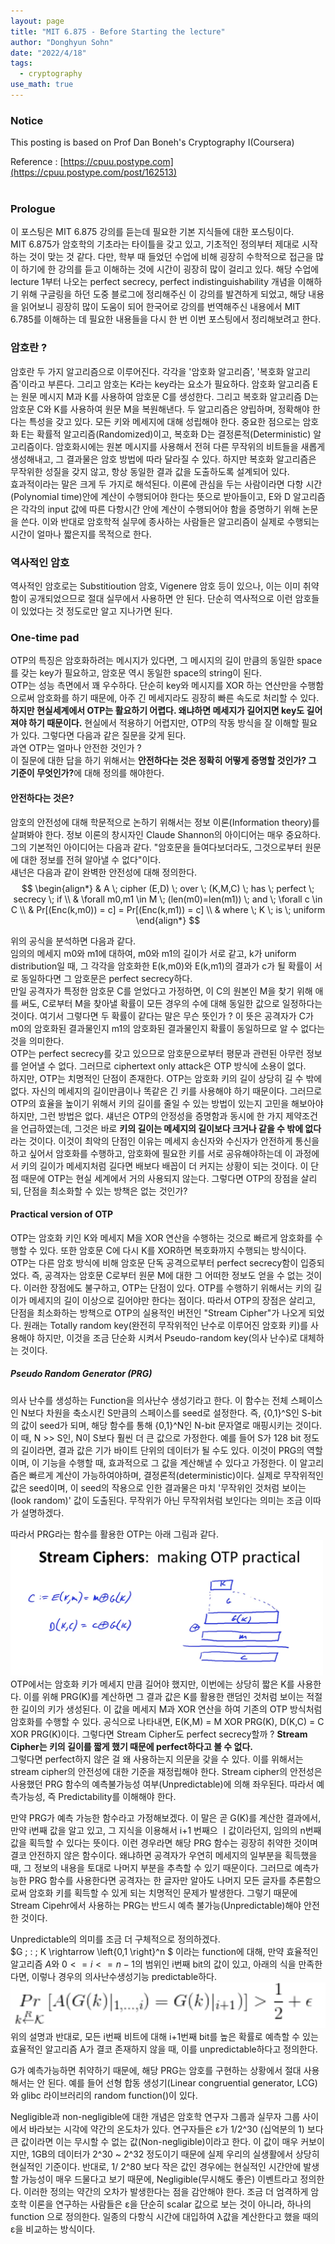 ```yaml
---
layout: page
title: "MIT 6.875 - Before Starting the lecture"
author: "Donghyun Sohn"
date: "2022/4/18"
tags:
  - cryptography
use_math: true
---
```


### Notice

This posting is based on Prof Dan Boneh's Cryptography I(Coursera) <br>

Reference : [https://cpuu.postype.com](https://cpuu.postype.com/post/162513) 
  <br><br>
  
### Prologue
이 포스팅은 MIT 6.875 강의를 듣는데 필요한 기본 지식들에 대한 포스팅이다. <br>
MIT 6.875가 암호학의 기초라는 타이틀을 갖고 있고, 기초적인 정의부터 제대로 시작하는 것이 맞는 것 같다. 다만, 학부 때 들었던 수업에 비해 굉장히 수학적으로 접근을 많이 하기에 한 강의를 듣고 이해하는 것에 시간이 굉장히 많이 걸리고 있다. 해당 수업에 lecture 1부터 나오는 perfect secrecy, perfect indistinguishability 개념을 이해하기 위해 구글링을 하던 도중 블로그에 정리해주신 이 강의를 발견하게 되었고, 해당 내용을 읽어보니 굉장히 많이 도움이 되어 한국어로 강의를 번역해주신 내용에서 MIT 6.785를 이해하는 데 필요한 내용들을 다시 한 번 이번 포스팅에서 정리해보려고 한다. <br> 

### 암호란 ? 
암호란 두 가지 알고리즘으로 이루어진다. 각각을 '암호화 알고리즘', '복호화 알고리즘'이라고 부른다. 그리고 암호는 K라는 key라는 요소가 필요하다. 암호화 알고리즘 E는 원문 메시지 M과 K를 사용하여 암호문 C를 생성한다. 그리고 복호화 알고리즘 D는 암호문 C와 K를 사용하여 원문 M을 복원해낸다. 두 알고리즘은 양립하며, 정확해야 한다는 특성을 갖고 있다. 모든 키와 메세지에 대해 성립해야 한다. 중요한 점으로는 암호화 E는 확률적 알고리즘(Randomized)이고, 복호화 D는 결정론적(Deterministic) 알고리즘이다. 암호화시에는 원본 메시지를 사용해서 전혀 다른 무작위의 비트들을 새롭게 생성해내고, 그 결과물은 암호 방법에 따라 달라질 수 있다. 하지만 복호화 알고리즘은 무작위한 성질을 갖지 않고, 항상 동일한 결과 값을 도출하도록 설계되어 있다. <br>
효과적이라는 말은 크게 두 가지로 해석된다. 이론에 관심을 두는 사람이라면 다항 시간(Polynomial time)안에 계산이 수행되어야 한다는 뜻으로 받아들이고, E와 D 알고리즘은 각각의 input 값에 따른 다항시간 안에 계산이 수행되어야 함을 증명하기 위해 논문을 쓴다. 이와 반대로 암호학적 실무에 종사하는 사람들은 알고리즘이 실제로 수행되는 시간이 얼마나 짧은지를 목적으로 한다. <br>

### 역사적인 암호
역사적인 암호로는 Substitioution 암호, Vigenere 암호 등이 있으나, 이는 이미 취약함이 공개되었으므로 절대 실무에서 사용하면 안 된다. 단순히 역사적으로 이런 암호들이 있었다는 것 정도로만 알고 지나가면 된다. 

### One-time pad
OTP의 특징은 암호화하려는 메시지가 있다면, 그 메시지의 길이 만큼의 동일한 space를 갖는 key가 필요하고, 암호문 역시 동일한 space의 string이 된다. <br>
OTP는 성능 측면에서 꽤 우수하다. 단순히 key와 메시지를 XOR 하는 연산만을 수행함으로써 암호화를 하기 때문에, 아주 긴 메세지라도 굉장히 빠른 속도로 처리할 수 있다. <br>
<b>하지만 현실세계에서 OTP는 활요하기 어렵다. 왜냐하면 메세지가 길어지면 key도 길어져야 하기 때문이다.</b>
현실에서 적용하기 어렵지만, OTP의 작동 방식을 잘 이해할 필요가 있다. 그렇다면 다음과 같은 질문을 갖게 된다. <br>
과연 OTP는 얼마나 안전한 것인가 ? <br>
이 질문에 대한 답을 하기 위해서는 <b>안전하다는 것은 정확히 어떻게 증명할 것인가? 그 기준이 무엇인가?</b>에 대해 정의를 해야한다.<br>

#### 안전하다는 것은?
암호의 안전성에 대해 학문적으로 논하기 위해서는 정보 이론(Information theory)를 살펴봐야 한다. 정보 이론의 창시자인 Claude Shannon의 아이디어는 매우 중요하다. 그의 기본적인 아이디어는 다음과 같다. "암호문을 들여다보더라도, 그것으로부터 원문에 대한 정보를 전혀 알아낼 수 없다"이다. <br>
섀넌은 다음과 같이 완벽한 안전성에 대해 정의한다. 
$$
\begin{align*}
& A \; cipher (E,D) \; over \; (K,M,C) \; has \; perfect \; secrecy \; if \\
& \forall m0,m1 \in M \; (len(m0)=len(m1)) \; and \; \forall c \in C \\
& Pr[(Enc(k,m0)) = c] = Pr[(Enc(k,m1)) = c] \\
& where \; K \; is \; uniform 
\end{align*}
$$

위의 공식을 분석하면 다음과 같다. <br>
임의의 메세지 m0와 m1에 대하여, m0와 m1의 길이가 서로 같고, k가 uniform distribution일 때, 그 각각을 암호화한 E(k,m0)와 E(k,m1)의 결과가 c가 될 확률이 서로 동일하다면 그 암호문은 perfect secrecy하다. <br>
만일 공격자가 특정한 암호문 C를 얻었다고 가정하면, 이 C의 원본인 M을 찾기 위해 애를 써도, C로부터 M을 찾아낼 확률이 모든 경우의 수에 대해 동일한 값으로 일정하다는 것이다. 여기서 그렇다면 두 확률이 같다는 말은 무슨 뜻인가 ? 이 뜻은 공격자가 C가 m0의 암호화된 결과물인지 m1의 암호화된 결과물인지 확률이 동일하므로 알 수 없다는 것을 의미한다. <br>
OTP는 perfect secrecy를 갖고 있으므로 암호문으로부터 평문과 관련된 아무런 정보를 얻어낼 수 없다. 그러므로 ciphertext only attack은 OTP 방식에 소용이 없다. <br>
하지만, OTP는 치명적인 단점이 존재한다. OTP는 암호화 키의 길이 상당히 길 수 밖에 없다. 자신의 메세지의 길이만큼이나 똑같은 긴 키를 사용해야 하기 때문이다. 그러므로 OTP의 효율을 높이기 위해서 키의 길이를 줄일 수 있는 방법이 있는지 고민을 해보아야 하지만, 그런 방법은 없다. 섀넌은 OTP의 안정성을 증명함과 동시에 한 가지 제약조건을 언급하였는데, 그것은 바로 <b>키의 길이는 메세지의 길이보다 크거나 같을 수 밖에 없다</b>라는 것이다. 이것이 최악의 단점인 이유는 메세지 송신자와 수신자가 안전하게 통신을 하고 싶어서 암호화를 수행하고, 암호화에 필요한 키를 서로 공유해야하는데 이 과정에서 키의 길이가 메세지처럼 길다면 배보다 배꼽이 더 커지는 상황이 되는 것이다. 이 단점 때문에 OTP는 현실 세계에서 거의 사용되지 않는다. 그렇다면 OTP의 장점을 살리되, 단점을 최소화할 수 있는 방책은 없는 것인가? <br>

#### Practical version of OTP
OTP는 암호화 키인 K와 메세지 M을 XOR 연산을 수행하는 것으로 빠르게 암호화를 수행할 수 있다. 또한 암호문 C에 다시 K를 XOR하면 복호화까지 수행되는 방식이다. OTP는 다른 암호 방식에 비해 암호문 단독 공격으로부터 perfect secrecy함이 입증되었다. 즉, 공격자는 암호문 C로부터 원문 M에 대한 그 어떠한 정보도 얻을 수 없는 것이다. 이러한 장점에도 불구하고, OTP는 단점이 있다. OTP를 수행하기 위해서는 키의 길이가 메세지의 길이 이상으로 길어야만 한다는 점이다. 따라서 OTP의 장점은 살리고, 단점을 최소화하는 방책으로 OTP의 실용적인 버전인 "Stream Cipher"가 나오게 되었다. 원래는 Totally random key(완전히 무작위적인 난수로 이루어진 암호화 키)를 사용해야 하지만, 이것을 조금 단순화 시켜서 Pseudo-random key(의사 난수)로 대체하는 것이다. <br>

##### Pseudo Random Generator (PRG)
의사 난수를 생성하는 Function을 의사난수 생성기라고 한다. 이 함수는 전체 스페이스인 N보다 차원을 축소시킨 S만큼의 스페이스를 seed로 설정한다. 즉, {0,1}^S인 S-bit의 값이 seed가 되며, 해당 함수를 통해 {0,1}^N인 N-bit 문자열로 매핑시키는 것이다. 이 때, N >> S인, N이 S보다 훨씬 더 큰 값으로 가정한다. 예를 들어 S가 128 bit 정도의 길이라면, 결과 값은 기가 바이트 단위의 데이터가 될 수도 있다. 이것이 PRG의 역할이며, 이 기능을 수행할 때, 효과적으로 그 값을 계산해낼 수 있다고 가정한다. 이 알고리즘은 빠르게 계산이 가능하여야하며, 결정론적(deterministic)이다. 실제로 무작위적인 값은 seed이며, 이 seed의 작용으로 인한 결과물은 마치 '무작위인 것처럼 보이는 (look random)' 값이 도출된다. 무작위가 아닌 무작위처럼 보인다는 의미는 조금 이따가 설명하겠다. <br>

따라서 PRG라는 함수를 활용한 OTP는 아래 그림과 같다. <br>
<img src = "./prologue/figure1.png" width = "500"> <br>
OTP에서는 암호화 키가 메세지 만큼 길어야 했지만, 이번에는 상당히 짧은 K를 사용한다. 이를 위해 PRG(K)를 계산하면 그 결과 값은 K를 활용한 랜덤인 것처럼 보이는 적절한 길이의 키가 생성된다. 이 값을 메세지 M과 XOR 연산을 하여 기존의 OTP 방식처럼 암호화를 수행할 수 있다. 공식으로 나타내면,  E(K,M) = M XOR PRG(K), D(K,C) = C XOR PRG(K)이다. 그렇다면 Stream Cipher도 perfect secrecy할까 ? <b>Stream Cipher는 키의 길이를 짧게 했기 때문에 perfect하다고 볼 수 없다. </b> <br>
그렇다면 perfect하지 않은 걸 왜 사용하는지 의문을 갖을 수 있다. 이를 위해서는 stream cipher의 안전성에 대한 기준을 재정립해야 한다. Stream cipher의 안전성은 사용했던 PRG 함수의 예측불가능성 여부(Unpredictable)에 의해 좌우된다. 따라서 예측가능성, 즉 Predictability를 이해해야 한다. <br>

만약 PRG가 예측 가능한 함수라고 가정해보겠다. 이 말은 곧 G(K)를 계산한 결과에서, 만약 i번째 값을 알고 있고, 그 지식을 이용해서 i+1 번째으 ㅣ값이라던지, 임의의 n번째 값을 획득할 수 있다는 뜻이다. 이런 경우라면 해당 PRG 함수는 굉장히 취약한 것이며 결코 안전하지 않은 함수이다. 왜냐하면 공격자가 우연히 메세지의 일부분을 획득했을 때, 그 정보의 내용을 토대로 나머지 부분을 추측할 수 있기 때문이다. 그러므로 예측가능한 PRG 함수를 사용한다면 공격자는 한 글자만 알아도 나머지 모든 글자를 추론함으로써 암호화 키를 획득할 수 있게 되는 치명적인 문제가 발생한다. 그렇기 때문에 Stream Cipehr에서 사용하는 PRG는 반드시 예측 불가능(Unpredictable)해야 안전한 것이다. <br>

Unpredictable의 의미를 조금 더 구체적으로 정의하겠다. <br>
$G \; : \; K \rightarrow \left\{0,1 \right\}^n $
이라는 function에 대해, 만약 효율적인 알고리즘 $A$와 $0<=i<=n-1$의 범위인 i번째 bit의 값이 있고, 아래의 식을 만족한다면, 이렇나 경우의 의사난수생성기능 predictable하다. <br>
<img src = "./prologue/figure2.png"> <br>
위의 설명과 반대로, 모든 i번째 비트에 대해 i+1번째 bit를 높은 확률로 예측할 수 있는 효율적인 알고리즘 A가 결코 존재하지 않을 때, 이를 unpredictable하다고 정의한다. <br>

G가 예측가능하면 취약하기 때문에, 해당 PRG는 암호를 구현하는 상황에서 절대 사용해서는 안 된다. 예를 들어  선형 합동 생성기(Linear congruential generator, LCG)와 glibc 라이브러리의 random function()이 있다. <br>

Negligible과 non-negligible에 대한 개념은 암호학 연구자 그룹과 실무자 그룹 사이에서 바라보는 시각에 약간의 온도차가 있다. 연구자들은 ε가 1/2^30 (십억분의 1) 보다 큰 값이라면 이는 무시할 수 없는 값(Non-negligible)이라고 한다. 이 값이 매우 커보이지만, 1GB의 데이터가 2^30 ~ 2^32 정도이기 때문에 실제 우리의 실생활에서 상당히 현실적인 기준이다. 반대로, 1/ 2^80 보다 작은 값인 경우에는 현실적인 시간안에 발생할 가능성이 매우 드물다고 보기 때문에, Negligible(무시해도 좋은) 이벤트라고 정의한다. 이러한 정의는 약간의 오차가 발생한다는 점을 감안해야 한다. 조금 더 엄격하게 암호학 이론을 연구하는 사람들은 ε을 단순히 scalar 값으로 보는 것이 아니라, 하나의 function 으로 정의한다. 일종의 다항식 시간에 대입하여 λ값을 계산한다고 했을 때의 ε을 비교하는 방식이다.


